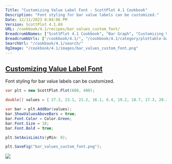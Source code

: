 ```yaml
---
Title: "Customizing Value Label Font - ScottPlot 4.1 Cookbook"
Description: "Font styling for bar value labels can be customized."
Date: 12/11/2023 8:04:06 PM
Version: ScottPlot 4.1.69
URL: /cookbook/4.1/recipes/bar_values_custom_font/
BreadcrumbNames: ["ScottPlot 4.1 Cookbook", "Bar Graph", "Customizing Value Label Font"]
BreadcrumbUrls: ["/cookbook/4.1/", "/cookbook/4.1/category/plottable-bar-graph", "/cookbook/4.1/recipes/bar_values_custom_font/"]
SearchUrl: "/cookbook/4.1/search/"
OgImage: "/cookbook/4.1/images/bar_values_custom_font.png"
---
```


<h2><a href='/cookbook/4.1/recipes/bar_values_custom_font/'>Customizing Value Label Font</a></h2>

Font styling for bar value labels can be customized.

```cs
var plt = new ScottPlot.Plot(600, 400);

double[] values = { 27.3, 23.1, 21.2, 16.1, 6.4, 19.2, 18.7, 17.3, 20.3, 13.1 };

var bar = plt.AddBar(values);
bar.ShowValuesAboveBars = true;
bar.Font.Color = Color.Green;
bar.Font.Size = 18;
bar.Font.Bold = true;

plt.SetAxisLimits(yMin: 0);

plt.SaveFig("bar_values_custom_font.png");
```

<img src='../../images/bar_values_custom_font.png' class='d-block mx-auto my-5' />


